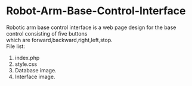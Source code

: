 # Robot-Arm-Base-Control-Interface
Robotic arm base control interface is a web page design for the base control consisting of five buttons <br>
which are forward,backward,right,left,stop.<br>
File list:<br>
1. index.php<br>
2. style.css <br>
3. Database image.<br>
4. Interface image.<br>
